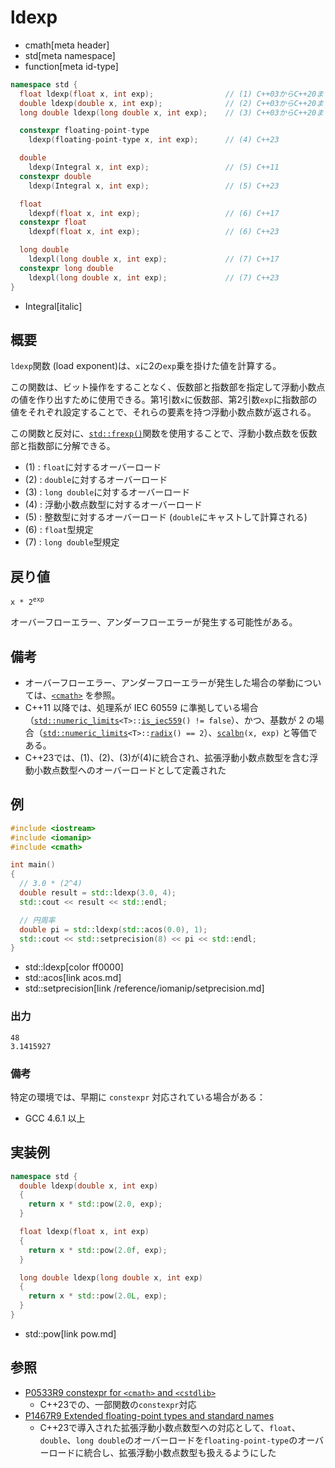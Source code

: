 # ldexp
* cmath[meta header]
* std[meta namespace]
* function[meta id-type]

```cpp
namespace std {
  float ldexp(float x, int exp);                // (1) C++03からC++20まで
  double ldexp(double x, int exp);              // (2) C++03からC++20まで
  long double ldexp(long double x, int exp);    // (3) C++03からC++20まで

  constexpr floating-point-type
    ldexp(floating-point-type x, int exp);      // (4) C++23

  double
    ldexp(Integral x, int exp);                 // (5) C++11
  constexpr double
    ldexp(Integral x, int exp);                 // (5) C++23

  float
    ldexpf(float x, int exp);                   // (6) C++17
  constexpr float
    ldexpf(float x, int exp);                   // (6) C++23

  long double
    ldexpl(long double x, int exp);             // (7) C++17
  constexpr long double
    ldexpl(long double x, int exp);             // (7) C++23
}
```
* Integral[italic]

## 概要
`ldexp`関数 (load exponent)は、`x`に2の`exp`乗を掛けた値を計算する。

この関数は、ビット操作をすることなく、仮数部と指数部を指定して浮動小数点の値を作り出すために使用できる。第1引数`x`に仮数部、第2引数`exp`に指数部の値をそれぞれ設定することで、それらの要素を持つ浮動小数点数が返される。

この関数と反対に、[`std::frexp()`](frexp.md)関数を使用することで、浮動小数点数を仮数部と指数部に分解できる。

- (1) : `float`に対するオーバーロード
- (2) : `double`に対するオーバーロード
- (3) : `long double`に対するオーバーロード
- (4) : 浮動小数点数型に対するオーバーロード
- (5) : 整数型に対するオーバーロード (`double`にキャストして計算される)
- (6) : `float`型規定
- (7) : `long double`型規定


## 戻り値
<code>x * 2<sup>exp</sup></code>

オーバーフローエラー、アンダーフローエラーが発生する可能性がある。


## 備考
- オーバーフローエラー、アンダーフローエラーが発生した場合の挙動については、[`<cmath>`](../cmath.md) を参照。
- C++11 以降では、処理系が IEC 60559 に準拠している場合（[`std::numeric_limits`](../limits/numeric_limits.md)`<T>::`[`is_iec559`](../limits/numeric_limits/is_iec559.md)`() != false`）、かつ、基数が 2 の場合（[`std::numeric_limits`](../limits/numeric_limits.md)`<T>::`[`radix`](../limits/numeric_limits/radix.md)`() == 2`）、[`scalbn`](scalbn.md)`(x, exp)` と等価である。
- C++23では、(1)、(2)、(3)が(4)に統合され、拡張浮動小数点数型を含む浮動小数点数型へのオーバーロードとして定義された


## 例
```cpp example
#include <iostream>
#include <iomanip>
#include <cmath>

int main()
{
  // 3.0 * (2^4)
  double result = std::ldexp(3.0, 4);
  std::cout << result << std::endl;

  // 円周率
  double pi = std::ldexp(std::acos(0.0), 1);
  std::cout << std::setprecision(8) << pi << std::endl;
}
```
* std::ldexp[color ff0000]
* std::acos[link acos.md]
* std::setprecision[link /reference/iomanip/setprecision.md]

### 出力
```
48
3.1415927
```

### 備考
特定の環境では、早期に `constexpr` 対応されている場合がある：

- GCC 4.6.1 以上


## 実装例
```cpp
namespace std {
  double ldexp(double x, int exp)
  {
    return x * std::pow(2.0, exp);
  }

  float ldexp(float x, int exp)
  {
    return x * std::pow(2.0f, exp);
  }

  long double ldexp(long double x, int exp)
  {
    return x * std::pow(2.0L, exp);
  }
}
```
* std::pow[link pow.md]

## 参照
- [P0533R9 constexpr for `<cmath>` and `<cstdlib>`](https://www.open-std.org/jtc1/sc22/wg21/docs/papers/2021/p0533r9.pdf)
    - C++23での、一部関数の`constexpr`対応
- [P1467R9 Extended floating-point types and standard names](https://www.open-std.org/jtc1/sc22/wg21/docs/papers/2022/p1467r9.html)
    - C++23で導入された拡張浮動小数点数型への対応として、`float`、`double`、`long double`のオーバーロードを`floating-point-type`のオーバーロードに統合し、拡張浮動小数点数型も扱えるようにした
